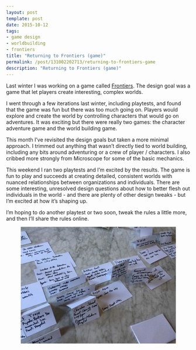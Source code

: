 ```yaml
---
layout: post
template: post
date: 2015-10-12
tags:
- game design
- worldbuilding
- frontiers
title: "Returning to Frontiers (game)"
permalink: /post/131002202713/returning-to-frontiers-game
description: "Returning to Frontiers (game)"
---
```

<p>Last winter I was working on a game called <a href="http://blog.randylubin.com/post/104060436293/frontiers-my-next-storytelling-game">Frontiers</a>. The design goal was a game that let players create interesting, complex worlds.</p><p>I went through a few iterations last winter, including playtests, and found that the game was fun but there was too much going on. Players would explore and create the world by controlling characters that would go on adventures. It was exciting but there were really two games: the character adventure game and the world building game.<br></p><p>This month I’ve revisited the design goals but taken a more minimal approach. I trimmed out anything that wasn’t directly tied to world building, including any bits around adventuring or a crew of player / characters. I also cribbed more strongly from Microscope for some of the basic mechanics.</p><p>This weekend I ran two playtests and I’m excited by the results. The game is fun to play and succeeds at creating detailed, consistent worlds with nuanced relationships between organizations and individuals. There are some interesting, unresolved design questions about how to better flesh out individuals in the world - and there are plenty of other design tweaks - but I’m excited at how it’s shaping up.</p><p>I’m hoping to do another playtest or two soon, tweak the rules a little more, and then I’ll share the rules online.</p><figure class="tmblr-full" data-orig-height="2448" data-orig-width="3264"><img src="/images/62a5c270fce955bd1a295c150f5f165dcf24446e252896ce34f7250fc3794c7b.jpg" data-orig-height="2448" data-orig-width="3264"></figure>